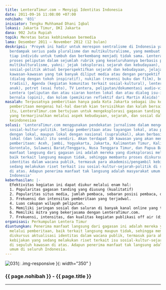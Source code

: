 ```yaml
---
title: LenteraTimur.com – Menyigi Identitas Indonesia
date: 2011-09-16 11:08:00 +07:00
nohibah: '031'
inisiator: Tengku Muhhamad Dhani Iqbal
lokasi: Jakarta Timur, DKI Jakarta
dana: 902 Juta Rupiah
topik: Meretas batas kebhinekaan bermedia
lama: Desember 2011 – November 2012 (12 bulan)
deskripsi: 'Proyek ini hadir untuk merespon sentralisme di Indonesia yang dianggap
  berdampak serius pada pluralisme dan multikulturalisme, yang membuat hak dan peluang
  tiap individu untuk tumbuh dan berkembang menjadi tidak sama. LenteraTimur.com membagi
  proses peliputan dalam sejumlah rubrik yang keseluruhannya berbasis pluralisme dan
  multikulturalisme, yakni: jejak (eksplorasi sejarah dan kebudayaan), kasatmata (fenomena
  sosial-politik aktual berperspektifkan sejarah dan kebudayaan, jelajah (eksplorasi
  kawasan-kawasan yang tak banyak diliput media atau dengan perspektif lokal), eksklusif
  (dialog dengan tokoh inspiratif), nukilan (resensi buku dan film), boga (kuliner
  tradisi), Agenda (kegiatan komunitas terkait sosial-kultural), lentera Anak (perspektif
  anak), potret (esai foto), TV Lentera, peliputan/dokumentasi audio-visual), Radio
  Lentera (peliputan dan atau siaran konten lokal dan atau dialog isu-isu aktual),
  bernala (opini), dan kolom (pemikiran reflektif dari Martin Aleida)'
masalah: Terpusatnya pemberitaan hanya pada Kota Jakarta sebagai ibu kota, sedangkan
  pemberitaan mengenai hal-hal daerah kian tersisihkan dan kalah bersaing. Oleh karena
  itu, LenteraTimur.com bertujuan untuk mengeksplorasi gagasan tanding dari mereka
  yang termarjinalkan melalui aspek kebudayaan, sejarah, dan sosial dalam membaca
  keindonesiaa
solusi: 'LenteraTimur.com menggunakan pendekatan jurnalisme dalam mengeksplorasi isu-isu
  sosial-kultur-politik. Setiap pemberitaan atau tayangan lokal, atau perjumpaan lokal
  dengan lokal, maupun lokal dengan nasional (supralokal), akan berbasiskan perspektif
  lokal (dan lokal) itu sendiri. Akan terdapat 10 kawasan yang akan menjadi sumber
  pemberitaan: Aceh, jambi, Yogyakarta, Jakarta, Kalimantan Timur, Kalimantan Barat,
  Gorontalo, Sulawesi Barat/Tenggara, Nusa Tenggara Timur, dan Papua Barat. Penerima
  manfaat langsung dari gagasan ini adalah mereka yang dieksplorasi melalui pemberitaan,
  baik terkait langsung maupun tidak, sehingga membantu proses diskursus aktualisasi
  identitas dalam wacana publik, termasuk para akademisi/pengambil kebijakan yang
  sedang melakukan riset terkait isu sosial-kultur-sejarah-politik di sepuluh kawasan
  di atas. Adapun penerima manfaat tak langsung adalah masyarakat umum di seluruh
  Indonesia'
keberhasilan: |-
  Efektivitas kegiatan ini dapat diukur melalui enam hal:
  1. Popularitas gagasan tanding yang diusung (kualitatif)
  2. Popularitas situs media, jumlah pembaca, sebaran posisi pembaca, dan respon masyarakat yang dapat dipantau melalui situs pengukur www.alexa.com, Cpanel, dan Google Analytics.
  3. Frekuensi dan intensitas pemberitaan yang terjadwal.
  4. Luas cakupan wilayah peliputan.
  5. Memiliki jaringan sosial dan saluran di banyak kanal online yang terhubung dengan LenteraTimur.com.
  6. Memiliki mitra yang bekerjasama dengan LenteraTimur.com.
  7. Frekuensi, intensitas, dan kualitas kegiatan publikasi off air (dialog, seminar, dll)
organisasi: Perkumpulan Lentera Timur
diuntungkan: Penerima manfaat langsung dari gagasan ini adalah mereka yang dieksplorasi
  melalui pemberitaan, baik terkait langsung maupun tidak, sehingga membantu proses
  diskursus aktualisasi identitas dalam wacana publik, termasuk para akademisi/pengambil
  kebijakan yang sedang melakukan riset terkait isu sosial-kultur-sejarah-politik
  di sepuluh kawasan di atas. Adapun penerima manfaat tak langsung adalah masyarakat
  umum di seluruh Indonesia.
---
```


![031](/static/img/hibahcmb/031.png){: .img-responsive }{: width="350" }

### {{ page.nohibah }} - {{ page.title }}

---
